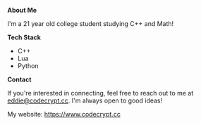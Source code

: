 **About Me**

I'm a 21 year old college student studying C++ and Math!


**Tech Stack**

* C++
* Lua
* Python


**Contact**

If you're interested in connecting, feel free to reach out to me at eddie@codecrypt.cc. I'm always open to good ideas!

My website: https://www.codecrypt.cc
